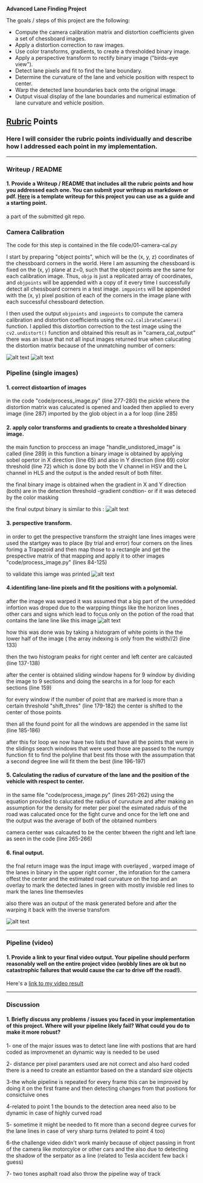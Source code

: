 **Advanced Lane Finding Project**

The goals / steps of this project are the following:

* Compute the camera calibration matrix and distortion coefficients given a set of chessboard images.
* Apply a distortion correction to raw images.
* Use color transforms, gradients, to create a thresholded binary image.
* Apply a perspective transform to rectify binary image ("birds-eye view").
* Detect lane pixels and fit to find the lane boundary.
* Determine the curvature of the lane and vehicle position with respect to center.
* Warp the detected lane boundaries back onto the original image.
* Output visual display of the lane boundaries and numerical estimation of lane curvature and vehicle position.

[//]: # (Image References)

[image1]: ./examples/undistort_output.png "Undistorted"
[image2]: ./test_images/test1.jpg "Road Transformed"
[image3]: ./examples/binary_combo_example.jpg "Binary Example"
[image4]: ./examples/warped_straight_lines.jpg "Warp Example"
[image5]: ./examples/color_fit_lines.jpg "Fit Visual"
[image6]: ./examples/example_output.jpg "Output"
[image7]: ./camera_cal/calibration3.jpg "Distored image"
[image8]: ./camera_cal_output/calibration3.jpg "Undisoted image"
[image9]: ./output_images/binary_test3.jpg "Binary image"
[image10]: ./output_images/binary_test3.jpg "straight lines"
[image11]: ./output_images/pol_test1.jpg "prespective transform source"
[image12]: ./output_images/warped_test3.jpg "warped binary lines"
[image13]: ./output_images/boxed_test3.jpg "warped binary lines"
[video1]: ./project_video.mp4 "Video"

## [Rubric](https://review.udacity.com/#!/rubrics/571/view) Points

### Here I will consider the rubric points individually and describe how I addressed each point in my implementation.  

---

### Writeup / README

#### 1. Provide a Writeup / README that includes all the rubric points and how you addressed each one.  You can submit your writeup as markdown or pdf.  [Here](https://github.com/udacity/CarND-Advanced-Lane-Lines/blob/master/writeup_template.md) is a template writeup for this project you can use as a guide and a starting point.  

a part of the submitted git repo.

### Camera Calibration

The code for this step is contained in the file code/01-camera-cal.py

I start by preparing "object points", which will be the (x, y, z) coordinates of the chessboard corners in the world. Here I am assuming the chessboard is fixed on the (x, y) plane at z=0, such that the object points are the same for each calibration image.  Thus, `objp` is just a replicated array of coordinates, and `objpoints` will be appended with a copy of it every time I successfully detect all chessboard corners in a test image.  `imgpoints` will be appended with the (x, y) pixel position of each of the corners in the image plane with each successful chessboard detection.  

I then used the output `objpoints` and `imgpoints` to compute the camera calibration and distortion coefficients using the `cv2.calibrateCamera()` function.  I applied this distortion correction to the test image using the `cv2.undistort()` function and obtained this result as in "camera_cal_output" there was an issue that not all input images returned true when calucating the distortion matrix because of the unmatching number of corners: 

![alt text][image7] ![alt text][image8]

### Pipeline (single images)

#### 1. correct distoartion of images 
in the code "code/process_image.py" (line 277-280) the pickle where the distortion matrix was calucated is opened and loaded 
then applied to every image (line 287) imported by the glob object in a a for loop (line 285)

#### 2. apply color transforms and  gradients to create a thresholded binary image.

the main function to proccess an image "handle_undistored_image" is called (line 289)
in this function a binary image is obtained by applying sobel opertor in X direction (line 65)
and also in Y direction (line 69)
color threshold (line 72) which is done by both the V channel in HSV and the L channel in HLS and the output is the anded result of both filter.

the final binary image is obtained when the gradient in X and Y direction (both) are in the detection threshold -gradient condtion- or if it was deteced by the color masking 

the final output binary is similar to this : 
![alt text][image9] 


#### 3. perspective transform.

in order to get the prespective transform the straight lane lines images were used 
the startgey was to place (by trial and error) four corners on the lines forimg a Trapezoid and then map those to a rectangle and get the prespective matrix of that mapping and apply it to other images "code/process_image.py" (lines 84-125)

to validate this iamge was printed 
![alt text][image11]

#### 4.identifing lane-line pixels and fit the positions with a polynomial.

after the image was warped it was assumed that a big part of the unnedded infortion was droped due to the warpping things like the horizon lines , other cars and signs which lead to focus only on the potion of the road that contains the lane line like this image
![alt text][image12]

how this was done was by taking a histogram of white points in the the lower half of the image ( the array indexing is only from the width//2) (line 133)


then the two histogram peaks for right center and left center are calcauted (line 137-138)

after the center is obtained sliding window hapens for 9 window by dividing the image to 9 sections and doing the searchs in a for loop for each sections (line 159)

for every window if the number of point that are marked is more than a certain threshold "shift_thres" (line 179-182) the center is shifted to the center of those points 

then all the found point for all the windows are appended in the same list (line 185-186)

after this for loop we now have two lists that have all the points that were in the slidings search windows that were used 
those are passed to the numpy function fit to find the polyline that best fits those with the assumpation that a second degree line will fit them the best (line 196-197)


#### 5. Calculating the radius of curvature of the lane and the position of the vehicle with respect to center.

in the same file "code/process_image.py" (lines 261-262) using the equation provided to calucated the radius of curvuture and after making an assumption for the density for meter per pixel the esimated raduis of the road was calucated once for the fight curve and once for the left one and the output was the average of both of the obtained numbers 

camera center was calcauted to be the center btween the right and left lane as seen in the code (line 265-266)

#### 6. final output.

the fnal return image was the input image with overlayed , warped image of the lanes in binary in the upper right corner , the inforation for the camera offest the center and the estimated road curvature on the top and an overlay to mark the detected lanes in green with mostly invisble red lines to mark the lanes line themsevles 

also there was an output of the mask generated before and after the warping it back with the inverse transfom

![alt text][image13]

---

### Pipeline (video)

#### 1. Provide a link to your final video output.  Your pipeline should perform reasonably well on the entire project video (wobbly lines are ok but no catastrophic failures that would cause the car to drive off the road!).

Here's a [link to my video result](./output_tracked.mp4)

---

### Discussion

#### 1. Briefly discuss any problems / issues you faced in your implementation of this project.  Where will your pipeline likely fail?  What could you do to make it more robust?

1- one of the major issues was to detect lane line with postions that are hard coded as improvmenet an dynamic way is needed to be used

2- distance per pixel paramters used are not correct and also hard coded there is a need to create an estiamtor based on the a standard size objects 

3-the whole pipeline is repeated for every frame this can be improved by doing it on the first frame and then detecting changes from that postions for consictuive ones 

4-related to point 1 the bounds to the detection area need also to be dynamic in case of highly curved road 

5- sometime it might be needed to fit more than a second degree curves for the lane lines in case of very sharp turns (related to point 4 too)

6-the challenge video didn't work mainly because of object passing in front of the camera like motorcylce or other cars 
and the also due to detecting the shadow of the serpator as a line (related to Tesla accident few back i guess)

7- two tones asphalt road also throw the pipeline way of track 
